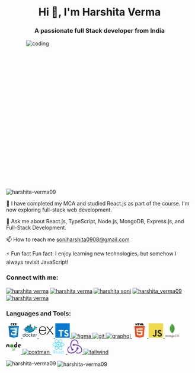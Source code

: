 <h1 align="center">Hi 👋, I'm Harshita Verma </h1> <h3 align="center">A passionate full Stack developer from India</h3> <img align="right" alt="coding" width="450" height="400" src="https://images.unsplash.com/photo-1595675024853-0f3ec9098ac7?q=80&w=2487&auto=format&fit=crop&ixlib=rb-4.0.3&ixid=M3wxMjA3fDB8MHxwaG90by1wYWdlfHx8fGVufDB8fHx8fA%3D%3D"> <p align="left"> <img src="https://komarev.com/ghpvc/?username=harshita-verma09&label=Profile%20views&color=0e75b6&style=flat" alt="harshita-verma09" /> </p>
🌱 I have completed my MCA and studied React.js as part of the course. I'm now exploring full-stack web development.

💬 Ask me about React.js, TypeScript, Node.js, MongoDB, Express.js, and Full-Stack Development.

📫 How to reach me soniharshita0908@gmail.com

⚡ Fun fact Fun fact: I enjoy learning new technologies, but somehow I always revisit JavaScript!

<h3 align="left">Connect with me:</h3> <p align="left"> <a href="https://www.linkedin.com/in/harshita-verma-33a14222a/" target="blank"><img align="center" src="https://raw.githubusercontent.com/rahuldkjain/github-profile-readme-generator/master/src/images/icons/Social/linked-in-alt.svg" alt="harshita verma" height="30" width="40" /></a> <a href="https://stackoverflow.com/users/29789314/harshita-soni" target="blank"><img align="center" src="https://raw.githubusercontent.com/rahuldkjain/github-profile-readme-generator/master/src/images/icons/Social/stack-overflow.svg" alt="harshita verma" height="30" width="40" /></a> <a href="https://www.facebook.com/profile.php?id=100052311068027" target="blank"><img align="center" src="https://raw.githubusercontent.com/rahuldkjain/github-profile-readme-generator/master/src/images/icons/Social/facebook.svg" alt="harshita soni" height="30" width="40" /></a> <a href="https://leetcode.com/u/Harshita_Verma09/" target="blank"><img align="center" src="https://raw.githubusercontent.com/rahuldkjain/github-profile-readme-generator/master/src/images/icons/Social/leet-code.svg" alt="harshita_verma09" height="30" width="40" /></a> <a href="https://www.geeksforgeeks.org/user/soniharshita0908/" target="blank"><img align="center" src="https://raw.githubusercontent.com/rahuldkjain/github-profile-readme-generator/master/src/images/icons/Social/geeks-for-geeks.svg" alt="harshita verma" height="30" width="40" /></a> </p> <h3 align="left">Languages and Tools:</h3> <p align="left"> <a href="https://www.w3schools.com/css/" target="_blank" rel="noreferrer"> <img src="https://raw.githubusercontent.com/devicons/devicon/master/icons/css3/css3-original-wordmark.svg" alt="css3" width="40" height="40"/> </a> <a href="https://www.docker.com/" target="_blank" rel="noreferrer"> <img src="https://raw.githubusercontent.com/devicons/devicon/master/icons/docker/docker-original-wordmark.svg" alt="docker" width="40" height="40"/> </a> <a href="https://expressjs.com" target="_blank" rel="noreferrer"> <img src="https://raw.githubusercontent.com/devicons/devicon/master/icons/express/express-original.svg" alt="express" color="white" width="40" height="40"/> <a href="https://www.typescriptlang.org/" target="_blank" rel="noreferrer"> <img src="https://raw.githubusercontent.com/devicons/devicon/master/icons/typescript/typescript-original.svg"  alt="typescript"  color="white"  width="40" height="40"/> </a>
</a> <a href="https://www.figma.com/" target="_blank" rel="noreferrer"> <img src="https://www.vectorlogo.zone/logos/figma/figma-icon.svg" alt="figma" width="40" height="40"/> </a> <a href="https://git-scm.com/" target="_blank" rel="noreferrer"> <img src="https://www.vectorlogo.zone/logos/git-scm/git-scm-icon.svg" alt="git" width="40" height="40"/> </a> <a href="https://graphql.org" target="_blank" rel="noreferrer"> <img src="https://www.vectorlogo.zone/logos/graphql/graphql-icon.svg" alt="graphql" width="40" height="40"/> </a> <a href="https://www.w3.org/html/" target="_blank" rel="noreferrer"> <img src="https://raw.githubusercontent.com/devicons/devicon/master/icons/html5/html5-original-wordmark.svg" alt="html5" width="40" height="40"/> </a> <a href="https://developer.mozilla.org/en-US/docs/Web/JavaScript" target="_blank" rel="noreferrer"> <img src="https://raw.githubusercontent.com/devicons/devicon/master/icons/javascript/javascript-original.svg" alt="javascript" width="40" height="40"/> </a> <a href="https://www.mongodb.com/" target="_blank" rel="noreferrer"> <img src="https://raw.githubusercontent.com/devicons/devicon/master/icons/mongodb/mongodb-original-wordmark.svg" alt="mongodb" width="40" height="40"/> </a> <a href="https://nodejs.org" target="_blank" rel="noreferrer"> <img src="https://raw.githubusercontent.com/devicons/devicon/master/icons/nodejs/nodejs-original-wordmark.svg" alt="nodejs" width="40" height="40"/> </a> <a href="https://postman.com" target="_blank" rel="noreferrer"> <img src="https://www.vectorlogo.zone/logos/getpostman/getpostman-icon.svg" alt="postman" width="40" height="40"/> </a> <a href="https://reactjs.org/" target="_blank" rel="noreferrer"> <img src="https://raw.githubusercontent.com/devicons/devicon/master/icons/react/react-original-wordmark.svg" alt="react" width="40" height="40"/> </a> <a href="https://redux.js.org" target="_blank" rel="noreferrer"> <img src="https://raw.githubusercontent.com/devicons/devicon/master/icons/redux/redux-original.svg" alt="redux" width="40" height="40"/> </a> <a href="https://tailwindcss.com/" target="_blank" rel="noreferrer"> <img src="https://www.vectorlogo.zone/logos/tailwindcss/tailwindcss-icon.svg" alt="tailwind" width="40" height="40"/> </a> </p> <p><img align="left" src="https://github-readme-stats.vercel.app/api/top-langs?username=harshita-verma09&show_icons=true&locale=en&layout=compact" alt="harshita-verma09" /></p> <p>&nbsp;<img align="center" src="https://github-readme-stats.vercel.app/api?username=harshita-verma09&show_icons=true&locale=en" alt="harshita-verma09" /></p> <p><img= " " align="center" src="https://github.com/Harshita-Verma09" alt="harshita-verma09" /></p>
